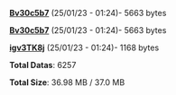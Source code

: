 [**Bv30c5b7**](/data/Bv30c5b7.txt) (25/01/23 - 01:24)- 5663 bytes

[**Bv30c5b7**](/data/Bv30c5b7.txt) (25/01/23 - 01:24)- 5663 bytes

[**igv3TK8j**](/data/igv3TK8j.txt) (25/01/23 - 01:24)- 1168 bytes

**Total Datas**: 6257

**Total Size**: 36.98 MB / 37.0 MB